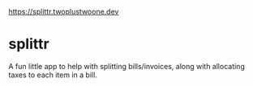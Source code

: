 https://splittr.twoplustwoone.dev

# splittr

A fun little app to help with splitting bills/invoices, along with allocating taxes to each item in a bill.
